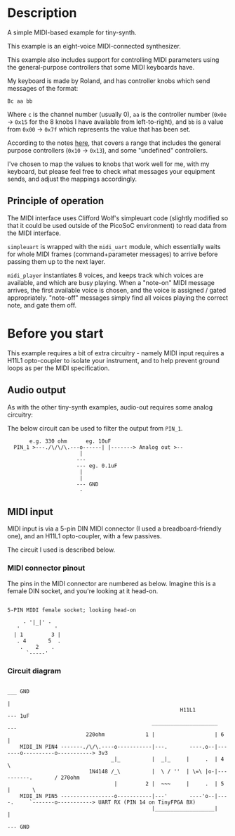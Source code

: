 # Description

A simple MIDI-based example for tiny-synth.

This example is an eight-voice MIDI-connected synthesizer.

This example also includes support for controlling MIDI parameters using
the general-purpose controllers that some MIDI keyboards have.

My keyboard is made by Roland, and has controller knobs which send messages of the format:

`Bc aa bb`

Where `c` is the channel number (usually 0), `aa` is the controller number (`0x0e` -> `0x15` for the 8 knobs I have available from left-to-right), and `bb` is a value from `0x00` -> `0x7f` which represents the value that has been set.

According to the notes [here](http://www.indiana.edu/~emusic/etext/MIDI/chapter3_MIDI6.shtml), that covers a range that includes the general purpose controllers (`0x10` -> `0x13`), and some "undefined" controllers.

I've chosen to map the values to knobs that work well for me, with my keyboard, but please feel free to check what messages your equipment sends, and adjust the mappings accordingly.

## Principle of operation

The MIDI interface uses Clifford Wolf's simpleuart code (slightly modified so that it could be used outside of the PicoSoC environment) to read data from the MIDI interface.  

`simpleuart` is wrapped with the `midi_uart` module, which essentially waits for whole MIDI frames (command+parameter messages) to arrive before passing them up to the next layer.

`midi_player` instantiates 8 voices, and keeps track which voices are available, and which are busy playing.  When a "note-on" MIDI message arrives, the first available voice is chosen, and the voice is assigned / gated appropriately. "note-off" messages simply find all voices playing the correct note, and gate them off.

# Before you start

This example requires a bit of extra circuitry - namely MIDI input requires a H11L1 opto-coupler to isolate your instrument, and to help prevent ground loops as per the MIDI specification.

## Audio output

As with the other tiny-synth examples, audio-out requires some analog circuitry:


The below circuit can be used to filter the output from `PIN_1`.

```      
       e.g. 330 ohm      eg. 10uF
  PIN_1 >---./\/\/\.---o------| |-------> Analog out >--
                       |
                      ---
                      --- eg. 0.1uF
                       |
                       |
                      --- GND
                       -                 
```

## MIDI input

MIDI input is via a 5-pin DIN MIDI connector (I used a breadboard-friendly one),
and an H11L1 opto-coupler, with a few passives.

The circuit I used is described below.

### MIDI connector pinout

The pins in the MIDI connector are numbered as below.  Imagine this is a female
DIN socket, and you're looking at it head-on.

```

5-PIN MIDI female socket; looking head-on

     - '|_|' -
   '           '
  | 1         3 |
   . 4       5  .
    .    2    .
      `-----'

```

### Circuit diagram

```                                                                           
                                                                         ___ GND
                                                                          |
                                                       H11L1             --- 1uF
                                              _____________________      ---
                         220ohm             1 |                   | 6     |
    MIDI_IN PIN4 -------./\/\.----o-----------|---.       ----.o--|-------o----------o-----------> 3v3
                                 _|_          |  _|_     |     .  | 4                \
                          1N4148 /_\          |  \ / ''  | \=\ |o-|----------.       / 270ohm
                                  |         2 |  ~~~     |     .  | 5        |       \
    MIDI_IN PIN5 -----------------o-----------|---'       ----'o--|----.     `-------o-----------> UART RX (PIN 14 on TinyFPGA BX)           
                                              |___________________|    |
                                                                      --- GND
```
